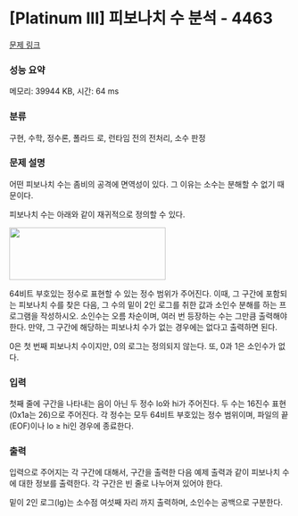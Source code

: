 # [Platinum III] 피보나치 수 분석 - 4463 

[문제 링크](https://www.acmicpc.net/problem/4463) 

### 성능 요약

메모리: 39944 KB, 시간: 64 ms

### 분류

구현, 수학, 정수론, 폴라드 로, 런타임 전의 전처리, 소수 판정

### 문제 설명

<p>어떤 피보나치 수는 좀비의 공격에 면역성이 있다. 그 이유는 소수는 분해할 수 없기 때문이다.</p>

<p>피보나치 수는 아래와 같이 재귀적으로 정의할 수 있다.</p>

<p><img alt="" src="https://www.acmicpc.net/upload/images/fibonacci.png" style="height:94px; width:280px"></p>

<p>64비트 부호있는 정수로 표현할 수 있는 정수 범위가 주어진다. 이때, 그 구간에 포함되는 피보나치 수를 찾은 다음, 그 수의 밑이 2인 로그를 취한 값과 소인수 분해를 하는 프로그램을 작성하시오. 소인수는 오름 차순이며, 여러 번 등장하는 수는 그만큼 출력해야 한다. 만약, 그 구간에 해당하는 피보나치 수가 없는 경우에는 없다고 출력하면 된다.</p>

<p>0은 첫 번째 피보나치 수이지만, 0의 로그는 정의되지 않는다. 또, 0과 1은 소인수가 없다.</p>

### 입력 

 <p>첫째 줄에 구간을 나타내는 음이 아닌 두 정수 lo와 hi가 주어진다. 두 수는 16진수 표현 (0x1a는 26)으로 주어진다. 각 정수는 모두 64비트 부호있는 정수 범위이며, 파일의 끝(EOF)이나 lo ≥ hi인 경우에 종료한다.</p>

### 출력 

 <p>입력으로 주어지는 각 구간에 대해서, 구간을 출력한 다음 예제 출력과 같이 피보나치 수에 대한 정보를 출력한다. 각 구간은 빈 줄로 나누어져 있어야 한다.</p>

<p>밑이 2인 로그(lg)는 소수점 여섯째 자리 까지 출력하며, 소인수는 공백으로 구분한다.</p>

